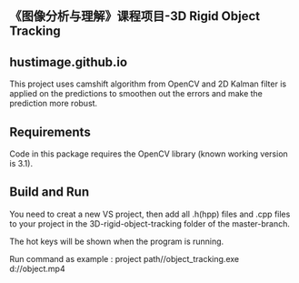 《图像分析与理解》课程项目-3D Rigid Object Tracking
------
## hustimage.github.io

 This project uses camshift algorithm from OpenCV and 2D Kalman filter is applied on the predictions to smoothen out the errors and make the prediction more robust. 
 
## Requirements  

 Code in this package requires the OpenCV library (known working version is 3.1).
 
## Build and Run

 You need to creat a new VS project, then add all .h(hpp) files and .cpp files to your project in the 3D-rigid-object-tracking folder of the master-branch.
 
 The hot keys will be shown when the program is running.
 
 Run command as example : project path//object_tracking.exe  d://object.mp4 
 

